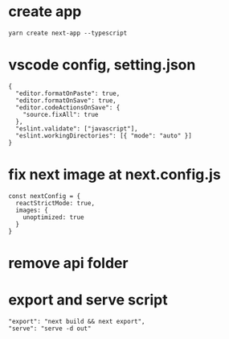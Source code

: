 # create app
```
yarn create next-app --typescript
```

# vscode config, setting.json
```
{
  "editor.formatOnPaste": true,
  "editor.formatOnSave": true,
  "editor.codeActionsOnSave": {
    "source.fixAll": true
  },
  "eslint.validate": ["javascript"],
  "eslint.workingDirectories": [{ "mode": "auto" }]
}
```

# fix next image at next.config.js
```
const nextConfig = {
  reactStrictMode: true,
  images: {
    unoptimized: true
  }
}
```

# remove api folder

# export and serve script
```
"export": "next build && next export",
"serve": "serve -d out"
```
